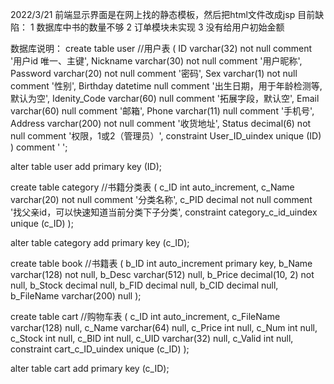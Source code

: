2022/3/21
前端显示界面是在网上找的静态模板，然后把html文件改成jsp
目前缺陷：
1 数据库中书的数量不够
2 订单模块未实现
3 没有给用户初始金额

数据库说明：
create table user   //用户表
(
    ID           varchar(32)  not null comment '用户id 唯一、主键',
    Nickname     varchar(30)  not null comment '用户昵称',
    Password     varchar(20)  not null comment '密码',
    Sex          varchar(1)   not null comment '性别',
    Birthday     datetime     null comment '出生日期，用于年龄检测等,默认为空',
    Idenity_Code varchar(60)  null comment '拓展字段，默认空',
    Email        varchar(60)  null comment '邮箱',
    Phone        varchar(11)  null comment '手机号',
    Address      varchar(200) not null comment '收货地址',
    Status       decimal(6)   not null comment '权限，1或2（管理员）',
    constraint User_ID_uindex
        unique (ID)
)
    comment '
';

alter table user
    add primary key (ID);

create table category  //书籍分类表
(
    c_ID   int auto_increment,
    c_Name varchar(20) not null comment '分类名称',
    c_PID  decimal     not null comment '找父亲id，可以快速知道当前分类下子分类',
    constraint category_c_id_uindex
        unique (c_ID)
);

alter table category
    add primary key (c_ID);

create table book   //书籍表
(
    b_ID       int auto_increment
        primary key,
    b_Name     varchar(128)   not null,
    b_Desc     varchar(512)   null,
    b_Price    decimal(10, 2) not null,
    b_Stock    decimal        null,
    b_FID      decimal        null,
    b_CID      decimal        null,
    b_FileName varchar(200)   null
);


create table cart   //购物车表
(
    c_ID       int auto_increment,
    c_FileName varchar(128) null,
    c_Name     varchar(64)  null,
    c_Price    int          null,
    c_Num      int          null,
    c_Stock    int          null,
    c_BID      int          null,
    c_UID      varchar(32)  null,
    c_Valid    int          null,
    constraint cart_c_ID_uindex
        unique (c_ID)
);

alter table cart
    add primary key (c_ID);
